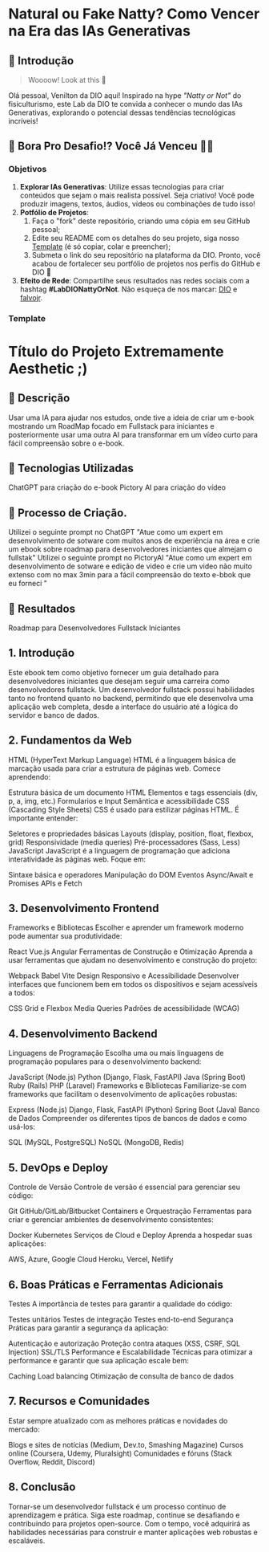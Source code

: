 # Natural ou Fake Natty? Como Vencer na Era das IAs Generativas

## 🚀 Introdução

> Woooow! Look at this 👀

Olá pessoal, Venilton da DIO aqui! Inspirado na hype _"Natty or Not"_ do fisiculturismo, este Lab da DIO te convida a conhecer o mundo das IAs Generativas, explorando o potencial dessas tendências tecnológicas incríveis!

## 🎯 Bora Pro Desafio!? Você Já Venceu 💪🤓

### Objetivos

1. **Explorar IAs Generativas**: Utilize essas tecnologias para criar conteúdos que sejam o mais realista possível. Seja criativo! Você pode produzir imagens, textos, áudios, vídeos ou combinações de tudo isso!
1. **Potfólio de Projetos**:
    1. Faça o "fork" deste repositório, criando uma cópia em seu GitHub pessoal;
    2. Edite seu README com os detalhes do seu projeto, siga nosso [Template](#template) (é só copiar, colar e preencher);
    3. Submeta o link do seu repositório na plataforma da DIO. Pronto, você acabou de fortalecer seu portfólio de projetos nos perfis do GitHub e DIO 🚀
1. **Efeito de Rede**: Compartilhe seus resultados nas redes sociais com a hashtag **#LabDIONattyOrNot**. Não esqueça de nos marcar: [DIO](https://www.linkedin.com/school/dio-makethechange) e [falvojr](https://www.linkedin.com/in/falvojr).

### Template


# Título do Projeto Extremamente Aesthetic ;)

## 📒 Descrição
Usar uma IA para ajudar nos estudos, onde tive a ideia de criar um e-book mostrando um RoadMap focado em Fullstack para iniciantes e posteriormente usar uma outra AI para transformar em um vídeo curto para fácil compreensão sobre o e-book.

## 🤖 Tecnologias Utilizadas
ChatGPT para criação do e-book
Pictory AI para criação do vídeo

## 🧐 Processo de Criação.
Utilizei o seguinte prompt no ChatGPT "Atue como um expert em desenvolvimento de sotware com muitos anos de experiência na área e crie um ebook sobre roadmap para desenvolvedores iniciantes que almejam o fullstak"
Utilizei o seguinte prompt no PictoryAI "Atue como um expert em desenvolvimento de sotware e edição de video e crie um video não muito extenso com no max 3min para a fácil compreensão do texto e-bbok que eu forneci "

## 🚀 Resultados
Roadmap para Desenvolvedores Fullstack Iniciantes

## 1. Introdução
Este ebook tem como objetivo fornecer um guia detalhado para desenvolvedores iniciantes que desejam seguir uma carreira como desenvolvedores fullstack. Um desenvolvedor fullstack possui habilidades tanto no frontend quanto no backend, permitindo que ele desenvolva uma aplicação web completa, desde a interface do usuário até a lógica do servidor e banco de dados.

## 2. Fundamentos da Web
HTML (HyperText Markup Language)
HTML é a linguagem básica de marcação usada para criar a estrutura de páginas web. Comece aprendendo:

Estrutura básica de um documento HTML
Elementos e tags essenciais (div, p, a, img, etc.)
Formularios e Input
Semântica e acessibilidade
CSS (Cascading Style Sheets)
CSS é usado para estilizar páginas HTML. É importante entender:

Seletores e propriedades básicas
Layouts (display, position, float, flexbox, grid)
Responsividade (media queries)
Pré-processadores (Sass, Less)
JavaScript
JavaScript é a linguagem de programação que adiciona interatividade às páginas web. Foque em:

Sintaxe básica e operadores
Manipulação do DOM
Eventos
Async/Await e Promises
APIs e Fetch

## 3. Desenvolvimento Frontend
Frameworks e Bibliotecas
Escolher e aprender um framework moderno pode aumentar sua produtividade:

React
Vue.js
Angular
Ferramentas de Construção e Otimização
Aprenda a usar ferramentas que ajudam no desenvolvimento e construção do projeto:

Webpack
Babel
Vite
Design Responsivo e Acessibilidade
Desenvolver interfaces que funcionem bem em todos os dispositivos e sejam acessíveis a todos:

CSS Grid e Flexbox
Media Queries
Padrões de acessibilidade (WCAG)

## 4. Desenvolvimento Backend
Linguagens de Programação
Escolha uma ou mais linguagens de programação populares para o desenvolvimento backend:

JavaScript (Node.js)
Python (Django, Flask, FastAPI)
Java (Spring Boot)
Ruby (Rails)
PHP (Laravel)
Frameworks e Bibliotecas
Familiarize-se com frameworks que facilitam o desenvolvimento de aplicações robustas:

Express (Node.js)
Django, Flask, FastAPI (Python)
Spring Boot (Java)
Banco de Dados
Compreender os diferentes tipos de bancos de dados e como usá-los:

SQL (MySQL, PostgreSQL)
NoSQL (MongoDB, Redis)

## 5. DevOps e Deploy
Controle de Versão
Controle de versão é essencial para gerenciar seu código:

Git
GitHub/GitLab/Bitbucket
Containers e Orquestração
Ferramentas para criar e gerenciar ambientes de desenvolvimento consistentes:

Docker
Kubernetes
Serviços de Cloud e Deploy
Aprenda a hospedar suas aplicações:

AWS, Azure, Google Cloud
Heroku, Vercel, Netlify

## 6. Boas Práticas e Ferramentas Adicionais
Testes
A importância de testes para garantir a qualidade do código:

Testes unitários
Testes de integração
Testes end-to-end
Segurança
Práticas para garantir a segurança da aplicação:

Autenticação e autorização
Proteção contra ataques (XSS, CSRF, SQL Injection)
SSL/TLS
Performance e Escalabilidade
Técnicas para otimizar a performance e garantir que sua aplicação escale bem:

Caching
Load balancing
Otimização de consulta de banco de dados

## 7. Recursos e Comunidades
Estar sempre atualizado com as melhores práticas e novidades do mercado:

Blogs e sites de notícias (Medium, Dev.to, Smashing Magazine)
Cursos online (Coursera, Udemy, Pluralsight)
Comunidades e fóruns (Stack Overflow, Reddit, Discord)

## 8. Conclusão
Tornar-se um desenvolvedor fullstack é um processo contínuo de aprendizagem e prática. Siga este roadmap,
continue se desafiando e contribuindo para projetos open-source. Com o tempo,
você adquirirá as habilidades necessárias para construir e manter aplicações web robustas e escaláveis.

